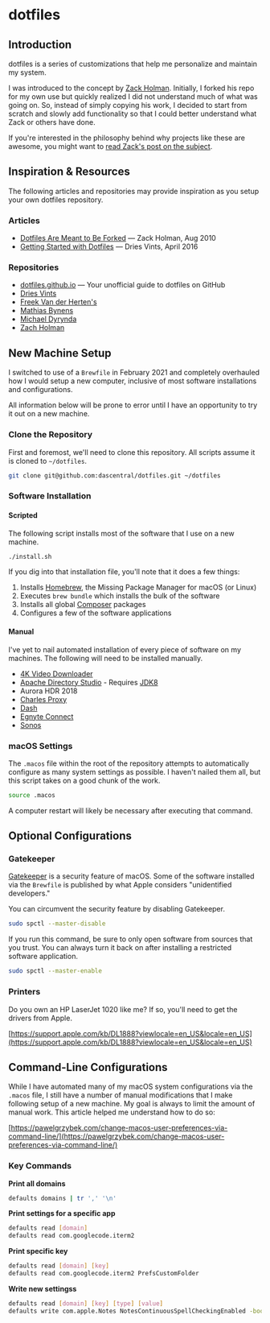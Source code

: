 # dotfiles

## Introduction

dotfiles is a series of customizations that help me personalize and maintain my system.

I was introduced to the concept by [Zack Holman](https://github.com/holman/dotfiles). Initially, I forked his repo for my own use but quickly realized I did not understand much of what was going on. So, instead of simply copying his work, I decided to start from scratch and slowly add functionality so that I could better understand what Zack or others have done.

If you're interested in the philosophy behind why projects like these are awesome, you might want to [read Zack's post on the subject](http://zachholman.com/2010/08/dotfiles-are-meant-to-be-forked/).

## Inspiration & Resources

The following articles and repositories may provide inspiration as you setup your own dotfiles repository.

### Articles

* [Dotfiles Are Meant to Be Forked](http://zachholman.com/2010/08/dotfiles-are-meant-to-be-forked/) — Zack Holman, Aug 2010
* [Getting Started with Dotfiles](https://driesvints.com/blog/getting-started-with-dotfiles/) — Dries Vints, April 2016

### Repositories

* [dotfiles.github.io](https://dotfiles.github.io/) — Your unofficial guide to dotfiles on GitHub
* [Dries Vints](https://github.com/driesvints/dotfiles)
* [Freek Van der Herten's](https://github.com/freekmurze/dotfiles)
* [Mathias Bynens](https://github.com/mathiasbynens/dotfiles)
* [Michael Dyrynda](https://github.com/michaeldyrynda/dotfiles)
* [Zach Holman](https://github.com/holman/dotfiles)

## New Machine Setup

I switched to use of a `Brewfile` in February 2021 and completely overhauled how I would setup a new computer, inclusive of most software installations and configurations.

All information below will be prone to error until I have an opportunity to try it out on a new machine.

### Clone the Repository

First and foremost, we'll need to clone this repository. All scripts assume it is cloned to `~/dotfiles`.

```bash
git clone git@github.com:dascentral/dotfiles.git ~/dotfiles
```

### Software Installation

#### Scripted

The following script installs most of the software that I use on a new machine.

```bash
./install.sh
```

If you dig into that installation file, you'll note that it does a few things:

1. Installs [Homebrew](https://brew.sh/), the Missing Package Manager for macOS (or Linux)
2. Executes `brew bundle` which installs the bulk of the software
3. Installs all global [Composer](https://getcomposer.org/) packages
4. Configures a few of the software applications

#### Manual

I've yet to nail automated installation of every piece of software on my machines. The following will need to be installed manually.

* [4K Video Downloader](https://www.4kdownload.com/products/product-videodownloader)
* [Apache Directory Studio](http://directory.apache.org/studio/) - Requires [JDK8](https://www.oracle.com/technetwork/pt/java/javase/downloads/jdk8-downloads-2133151.html)
* Aurora HDR 2018
* [Charles Proxy](https://www.charlesproxy.com/)
* [Dash](https://kapeli.com/dash)
* [Egnyte Connect](https://akqa.egnyte.com/app/index.do#appstore/addons-integrations/)
* [Sonos](http://www.sonos.com/en-us/controller-app)

### macOS Settings

The `.macos` file within the root of the repository attempts to automatically configure as many system settings as possible. I haven't nailed them all, but this script takes on a good chunk of the work.

```bash
source .macos
```

A computer restart will likely be necessary after executing that command.

## Optional Configurations

### Gatekeeper

[Gatekeeper](https://en.wikipedia.org/wiki/Gatekeeper_(macOS)) is a security feature of macOS. Some of the software installed via the `Brewfile` is published by what Apple considers "unidentified developers."

You can circumvent the security feature by disabling Gatekeeper.

```bash
sudo spctl --master-disable
```

If you run this command, be sure to only open software from sources that you trust. You can always turn it back on after installing a restricted software application.

```bash
sudo spctl --master-enable
```

### Printers

Do you own an HP LaserJet 1020 like me? If so, you'll need to get the drivers from Apple.

[https://support.apple.com/kb/DL1888?viewlocale=en_US&locale=en_US](https://support.apple.com/kb/DL1888?viewlocale=en_US&locale=en_US)

## Command-Line Configurations

While I have automated many of my macOS system configurations via the `.macos` file, I still have a number of manual modifications that I make following setup of a new machine. My goal is always to limit the amount of manual work. This article helped me understand how to do so:

[https://pawelgrzybek.com/change-macos-user-preferences-via-command-line/](https://pawelgrzybek.com/change-macos-user-preferences-via-command-line/)

### Key Commands

**Print all domains**

```bash
defaults domains | tr ',' '\n'
```

**Print settings for a specific app**

```bash
defaults read [domain]
defaults read com.googlecode.iterm2
```

**Print specific key**

```bash
defaults read [domain] [key]
defaults read com.googlecode.iterm2 PrefsCustomFolder
```

**Write new settingss**

```bash
defaults read [domain] [key] [type] [value]
defaults write com.apple.Notes NotesContinuousSpellCheckingEnabled -bool true
```

